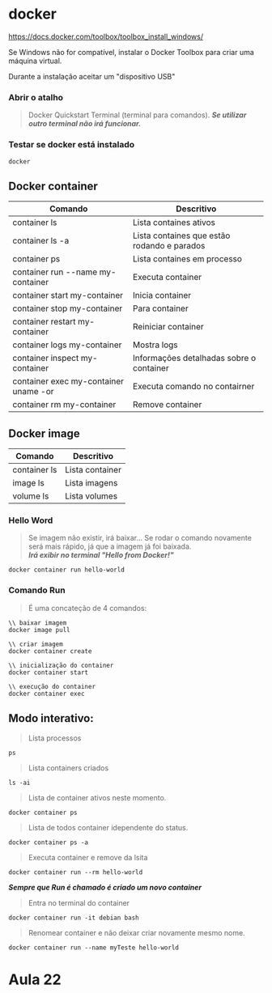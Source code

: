 # docker

https://docs.docker.com/toolbox/toolbox_install_windows/

Se Windows não for compatível, instalar o Docker Toolbox para criar uma máquina virtual.

Durante a instalação aceitar um "dispositivo USB"

### Abrir o atalho
> Docker Quickstart Terminal (terminal para comandos).
> ***Se utilizar outro terminal não irá funcionar.***

### Testar se docker está instalado
```propertier
docker
```

## Docker container

| Comando | Descritivo |
|-|-|
| container ls | Lista containes ativos |
| container ls -a | Lista containes que estão rodando e parados|
| container ps | Lista containes em processo |
| container run --name my-container | Executa container |
| container start my-container | Inicia container |
| container stop my-container | Para container |
| container restart my-container | Reiniciar container |
| container logs my-container | Mostra logs|
| container inspect my-container | Informações detalhadas sobre o container |
| container exec my-container uname -or| Executa comando no contairner |
| container rm my-container | Remove container |

## Docker image
| Comando | Descritivo |
|-|-|
| container ls | Lista container |
| image ls | Lista imagens |
| volume ls | Lista volumes |



### Hello Word  
> Se imagem não existir, irá baixar... Se rodar o comando novamente será mais rápido, já que a imagem já foi baixada.  
> ***Irá exibir no terminal "Hello from Docker!"***
```propertier
docker container run hello-world
```

### Comando Run
> É uma concateção de 4 comandos:
```propertier
\\ baixar imagem
docker image pull

\\ criar imagem
docker container create

\\ inicialização do container
docker container start

\\ execução do container
docker container exec
```

## Modo interativo:


> Lista processos
```propertier
ps
```

> Lista containers criados
```propertier
ls -ai
```

> Lista de container ativos neste momento.
```propertier
docker container ps
```

> Lista de todos container idependente do status.
```propertier
docker container ps -a
```

> Executa container e remove da lsita
```propertier
docker container run --rm hello-world
```

***Sempre que Run é chamado é criado um novo container***

> Entra no terminal do container
```propertier
docker container run -it debian bash
```

> Renomear container e não deixar criar novamente mesmo nome.
```propertier
docker container run --name myTeste hello-world
```


# Aula 22
